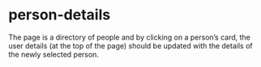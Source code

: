 # person-details
The page is a directory of people and by clicking on a person’s card, the user details (at the top of the page) should be updated with the details of the newly selected person.
